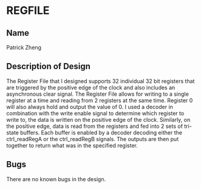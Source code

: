 # REGFILE
## Name
Patrick Zheng

## Description of Design
The Register File that I designed supports 32 individual 32 bit registers that are triggered by the positive edge of the clock and also includes an asynchronous clear signal. The Register File allows for writing to a single register at a time and reading from 2 registers at the same time. Register 0 will also always hold and output the value of 0. I used a decoder in combination with the write enable signal to determine which register to write to, the data is written on the positive edge of the clock. Similarly, on the positive edge, data is read from the registers and fed into 2 sets of tri-state buffers. Each buffer is enabled by a decoder decoding either the ctrl_readRegA or the ctrl_readRegB signals. The outputs are then put together to return what was in the specified register.

## Bugs
There are no known bugs in the design.